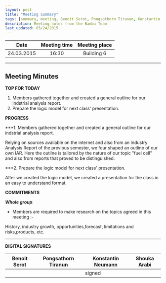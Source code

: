 ```yaml
---
layout: post
title: "Meeting Summary"
tags: [summary, meeting, Benoit Serot, Pongsathorn Tiranun, Konstantin Neumann, Shouka Arabi, logic model, fuel cell]
description: Meeting notes from the Bambu Team
last_updated: 03/24/2015
---
```


|**Date** |**Meeting time**|**Meeting place**
| ------------- |:----------------:|:-------:
|24.03.2015| 16:30 | Building 6


----------


Meeting Minutes
------

 **TOP FOR TODAY**

1. Members gathered together and created a general outline for our indstrial analysis report.
2. Prepare the logic model for next class' presentation.

 **PROGRESS**

 ***1. Members gathered together and created a general outline for our indstrial analysis report.


Relying on sources available on the internet and also from an Industry Analysis Report of the previous semester, we four
shaped an outline of our own IAR. Here the outline is tailored by the nature of our topic "fuel cell" and also from reports
that proved to be distinguished.


 ***2. Prepare the logic model for next class' presentation.


 After we created the logic model, we created a presentation for the class in an easy to understand format.






 **COMMITMENTS**


***Whole group***:

- Members are required to make research on the topics agreed in this meeting :-

History, industry growth, opportunities,forecast, limitations and risks,products, etc.





----------


**DIGITAL SIGNATURES**

|**Benoit Serot** |**Pongsathorn Tiranun**|**Konstantin Neumann**|**Shouka Arabi**
| ------------- |----------------|----------------|----------------|
|| |signed|
